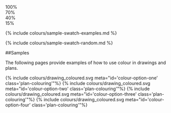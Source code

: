 <section id="colours-page-swatches">
</section>

<div class="swatch-samples">
<div class="colour-block numbers">
    <div>100%</div>
    <div> 70%</div>
    <div> 40%</div>
    <div> 15%</div>
</div>

{% include colours/sample-swatch-examples.md %}
</div>

{% include colours/sample-swatch-random.md %}

<section id="colours-page-samples">
</section>
##Samples

The following pages provide examples of how to use colour in drawings and plans.

{% include colours/drawing_coloured.svg meta="id='colour-option-one' class='plan-colouring'"%}
{% include colours/drawing_coloured.svg meta="id='colour-option-two' class='plan-colouring'"%}
{% include colours/drawing_coloured.svg meta="id='colour-option-three' class='plan-colouring'"%}
{% include colours/drawing_coloured.svg meta="id='colour-option-four' class='plan-colouring'"%}
